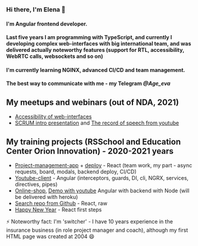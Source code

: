 ### Hi there, I'm Elena 👋


#### I'm Angular frontend developer.
#### Last five years I am programming with TypeScript, and currently I developing complex web-interfaces with big international team, and was delivered actually noteworthy features (support for RTL, accessibility, WebRTC calls, websockets and so on)
#### I'm currently learning NGINX, advanced CI/CD and team management.

#### The best way to communicate with me - my Telegram ***@Age_eva***

## My meetups and webinars (out of NDA, 2021)

- [Accessibility of web-interfaces](https://ezabaluevaa11y.netlify.app/)
- [SCRUM intro presentation](https://zabalueva.github.io/presentation/) and
[The record of speech from youtube](https://www.youtube.com/watch?v=1ux1eZxmTYg)

## My training projects (RSSchool and Education Center Orion Innovation) - 2020-2021 years
- [Project-management-app](https://github.com/BlackBerryID/project-management-app/) + [deploy](https://pma-team13.netlify.app/) - React (team work, my part - async requests, board, modals, backend deploy, CI/CD)
- [Youtube-client](https://github.com/zabalueva/youtube-client/tree/ngrx/my-app) - Angular (interceptors, guards, DI, cli, NGRX, services, directives, pipes)
- [Online-shop](https://rs-school-zabalueva.netlify.app/), [Demo with youtube](https://www.youtube.com/watch?v=HtOTR_s2lJ0) Angular with backend with Node (will be delivered with heroku)
- [Search repo from Github](https://zabaluevareact6.netlify.app/Cards) - React, raw
- [Happy New Year](https://zabalueva.github.io/react_first/) - React first steps

⚡ Noteworthy fact:  I'm 'switcher' - I have 10 years experience in the insurance business (in role project manager and coach), although my first HTML page was created at 2004 😄
